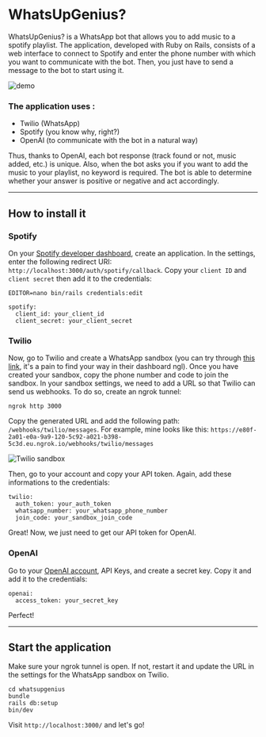 # WhatsUpGenius?

WhatsUpGenius? is a WhatsApp bot that allows you to add music to a spotify playlist. The application, developed with Ruby on Rails, consists of a web interface to connect to Spotify and enter the phone number with which you want to communicate with the bot. Then, you just have to send a message to the bot to start using it.

![demo](https://media.cleanshot.cloud/media/44712/u6nIEwj5f6So0QfZfGisTtQxxxcZOJ1f36Kuy2pX.jpeg?Expires=1680906020&Signature=dIVC28Zgv1EcrYg4NxpIvFpg0~boBbzzfs6Cj7YDyCjQBVw3ry6TJTprldBuZ2zz59LiTn11cAeqK3R9oZehuyuUnGzMYo1y431YiK6fiXUigYH9FiW6crTbla0n7GOdzraMOrpd0pfU8Hq5tzX~s5FFSukhbdzS8xg7x7M6fZEsl8lShi2Fp96SiyhDOPEDi1E0wbWuLRAmRRXI1MLYsEkw6AfAR8oHghB6CF7dbxeEgh2EYCvrF67hev9byP~05lXV~NHHjI31xBm8WAzZEZq6Bce1fDHRmMsFmRY9p27EBwpKLD1T8-Y8wPAowavXjrp3FK90Ffs20xfcjekWYA__&Key-Pair-Id=K269JMAT9ZF4GZ)

### The application uses :
- Twilio (WhatsApp)
- Spotify (you know why, right?)
- OpenAI (to communicate with the bot in a natural way)

Thus, thanks to OpenAI, each bot response (track found or not, music added, etc.) is unique. Also, when the bot asks you if you want to add the music to your playlist, no keyword is required. The bot is able to determine whether your answer is positive or negative and act accordingly.

---

## How to install it

### Spotify

On your [Spotify developer dashboard](https://developer.spotify.com/dashboard), create an application. In the settings, enter the following redirect URI: `http://localhost:3000/auth/spotify/callback`. Copy your `client ID` and `client secret` then add it to the credentials:

`EDITOR=nano bin/rails credentials:edit`

```
spotify:
  client_id: your_client_id
  client_secret: your_client_secret
```

### Twilio

Now, go to Twilio and create a WhatsApp sandbox (you can try through [this link](https://console.twilio.com/us1/develop/sms/try-it-out/whatsapp-learn), it's a pain to find your way in their dashboard ngl). Once you have created your sandbox, copy the phone number and code to join the sandbox. In your sandbox settings, we need to add a URL so that Twilio can send us webhooks. To do so, create an ngrok tunnel:

```
ngrok http 3000
```

Copy the generated URL and add the following path: `/webhooks/twilio/messages`. For example, mine looks like this: `https://e80f-2a01-e0a-9a9-120-5c92-a021-b398-5c3d.eu.ngrok.io/webhooks/twilio/messages`

![Twilio sandbox](https://media.cleanshot.cloud/media/44712/mCTUmtf2uUssOqomPkFJUG02txXfkCQnU7xzv7M4.jpeg?Expires=1680902153&Signature=iU~EFZVjZ9~FK9YE5yJDWW-gMPaqPMbXOWv1ICosvDOpU87SAhsOM1i0F7NLb2F8o03~UwibsURmRggVII-QaHAIgOkbf1C7OkxR3MhDKSnGF~s0I8ggMk6g09C~xiwCuyeAGoXqP9hpJIMbES-xdTYr3NH2tL11HkDvEk3xTOJA5vGaRU2ZDrbTwzrEs2-xikNPTvh5moYcLHuhd~874CnbACBcFKoNRv4qtu84kE7AqvhJD9Lesc2nDC6ykv3bbOrJp~qMVPFgbF0mvmowp4t5EpRwmUM-h2eZZJN4EaB9V4nhkYbEMx6m6Rj3LYz9Q0pgZWOlk6-~hwRIiVbDdA__&Key-Pair-Id=K269JMAT9ZF4GZ)

Then, go to your account and copy your API token. Again, add these informations to the credentials:

```
twilio:
  auth_token: your_auth_token
  whatsapp_number: your_whatsapp_phone_number
  join_code: your_sandbox_join_code

```

Great! Now, we just need to get our API token for OpenAI.

### OpenAI

Go to your [OpenAI account](https://platform.openai.com/account/api-keys), API Keys, and create a secret key. Copy it and add it to the credentials:

```
openai:
  access_token: your_secret_key
```

Perfect!

---

## Start the application

Make sure your ngrok tunnel is open. If not, restart it and update the URL in the settings for the WhatsApp sandbox on Twilio.

```
cd whatsupgenius
bundle
rails db:setup
bin/dev
```

Visit `http://localhost:3000/` and let's go!
